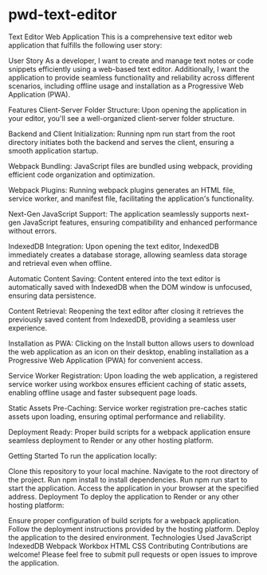 # pwd-text-editor

Text Editor Web Application
This is a comprehensive text editor web application that fulfills the following user story:

User Story
As a developer, I want to create and manage text notes or code snippets efficiently using a web-based text editor. Additionally, I want the application to provide seamless functionality and reliability across different scenarios, including offline usage and installation as a Progressive Web Application (PWA).

Features
Client-Server Folder Structure: Upon opening the application in your editor, you'll see a well-organized client-server folder structure.

Backend and Client Initialization: Running npm run start from the root directory initiates both the backend and serves the client, ensuring a smooth application startup.

Webpack Bundling: JavaScript files are bundled using webpack, providing efficient code organization and optimization.

Webpack Plugins: Running webpack plugins generates an HTML file, service worker, and manifest file, facilitating the application's functionality.

Next-Gen JavaScript Support: The application seamlessly supports next-gen JavaScript features, ensuring compatibility and enhanced performance without errors.

IndexedDB Integration: Upon opening the text editor, IndexedDB immediately creates a database storage, allowing seamless data storage and retrieval even when offline.

Automatic Content Saving: Content entered into the text editor is automatically saved with IndexedDB when the DOM window is unfocused, ensuring data persistence.

Content Retrieval: Reopening the text editor after closing it retrieves the previously saved content from IndexedDB, providing a seamless user experience.

Installation as PWA: Clicking on the Install button allows users to download the web application as an icon on their desktop, enabling installation as a Progressive Web Application (PWA) for convenient access.

Service Worker Registration: Upon loading the web application, a registered service worker using workbox ensures efficient caching of static assets, enabling offline usage and faster subsequent page loads.

Static Assets Pre-Caching: Service worker registration pre-caches static assets upon loading, ensuring optimal performance and reliability.

Deployment Ready: Proper build scripts for a webpack application ensure seamless deployment to Render or any other hosting platform.

Getting Started
To run the application locally:

Clone this repository to your local machine.
Navigate to the root directory of the project.
Run npm install to install dependencies.
Run npm run start to start the application.
Access the application in your browser at the specified address.
Deployment
To deploy the application to Render or any other hosting platform:

Ensure proper configuration of build scripts for a webpack application.
Follow the deployment instructions provided by the hosting platform.
Deploy the application to the desired environment.
Technologies Used
JavaScript
IndexedDB
Webpack
Workbox
HTML
CSS
Contributing
Contributions are welcome! Please feel free to submit pull requests or open issues to improve the application.

